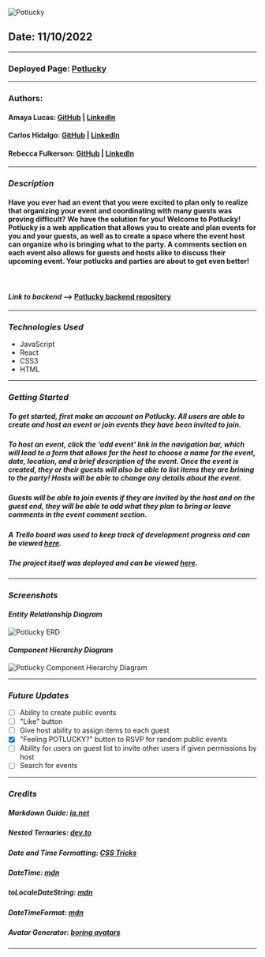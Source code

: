 ![Potlucky](https://i.imgur.com/O5OyXvg.jpg)

## **Date:** 11/10/2022

---

### **Deployed Page:** [Potlucky](https://imfeelingpotlucky.herokuapp.com/)

---

### **Authors:**

#### Amaya Lucas: [GitHub](https://github.com/ajluc/) | [LinkedIn](https://www.linkedin.com/in/amaya-lucas/)

#### Carlos Hidalgo: [GitHub](https://github.com/pancholo35) | [LinkedIn](https://www.linkedin.com/in/carlos-hidalgo-linkin/)

#### Rebecca Fulkerson: [GitHub](https://github.com/ralicynf) | [LinkedIn](https://www.linkedin.com/in/fulkersonrebecca/)

---

### **_Description_**

#### Have you ever had an event that you were excited to plan only to realize that organizing your event and coordinating with many guests was proving difficult? We have the solution for you! Welcome to Potlucky! Potlucky is a web application that allows you to create and plan events for you and your guests, as well as to create a space where the event host can organize who is bringing what to the party. A comments section on each event also allows for guests and hosts alike to discuss their upcoming event. Your potlucks and parties are about to get even better!

<br />

#### **_Link to backend -->_** [Potlucky backend repository](https://github.com/ajluc/potlucky-backend)

---

### **_Technologies Used_**

- JavaScript
- React
- CSS3
- HTML

---

### **_Getting Started_**

##### To get started, first make an account on Potlucky. All users are able to create and host an event or join events they have been invited to join.

##### To host an event, click the 'add event' link in the navigation bar, which will lead to a form that allows for the host to choose a name for the event, date, location, and a brief description of the event. Once the event is created, they or their guests will also be able to list items they are brining to the party! Hosts will be able to change any details about the event.

##### Guests will be able to join events if they are invited by the host and on the guest end, they will be able to add what they plan to bring or leave comments in the event comment section.

##### A Trello board was used to keep track of development progress and can be viewed [here](https://trello.com/b/Vi9hiVsb/project-3-potlucky).

##### The project itself was deployed and can be viewed [here](https://feelingpotlucky.herokuapp.com/).

---

### **_Screenshots_**

#### _Entity Relationship Diagram_

![Potlucky ERD](https://i.imgur.com/Gnwm1lz.jpg)

#### _Component Hierarchy Diagram_

![Potlucky Component Hierarchy Diagram](https://i.imgur.com/iVJbH1m.png)

---

### **_Future Updates_**

- [ ] Ability to create public events
- [ ] "Like" button
- [ ] Give host ability to assign items to each guest
- [x] "Feeling POTLUCKY?" button to RSVP for random public events
- [ ] Ability for users on guest list to invite other users if given permissions by host
- [ ] Search for events

---

### **_Credits_**

##### Markdown Guide: [ia.net](https://ia.net/writer/support/general/markdown-guide)

##### Nested Ternaries: [dev.to](https://dev.to/samba_code/nested-ternary-statements-in-react-jsx-35kp)

##### Date and Time Formatting: [CSS Tricks](https://css-tricks.com/how-to-convert-a-date-string-into-a-human-readable-format/)

##### DateTime: [mdn](https://developer.mozilla.org/en-US/docs/Web/JavaScript/Reference/Global_Objects/Intl/DateTimeFormat/DateTimeFormat#using_timestyle_and_datestyle)

##### toLocaleDateString: [mdn](https://developer.mozilla.org/en-US/docs/Web/JavaScript/Reference/Global_Objects/Date/toLocaleDateString)

##### DateTimeFormat: [mdn](https://developer.mozilla.org/en-US/docs/Web/JavaScript/Reference/Global_Objects/Intl/DateTimeFormat/DateTimeFormat)

##### Avatar Generator: [boring avatars](https://boringavatars.com/)

---
